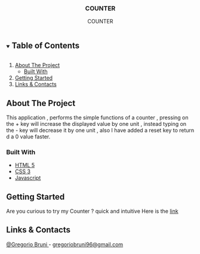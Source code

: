 <p align="center">

  <h3 align="center">COUNTER</h3>

  <p align="center">
   COUNTER
  </p>
</p>

<details open="open">
  <summary><h2 style="display: inline-block">Table of Contents</h2></summary>
  <ol>
    <li>
      <a href="#about-the-project">About The Project</a>
      <ul>
        <li><a href="#built-with">Built With</a></li>
      </ul>
    </li>
    <li>
      <a href="#getting-started">Getting Started</a>
      <ul>
      </ul>
    <li><a href="#links-contacts">Links & Contacts</a></li>
  </ol>
</details>

## About The Project

This application , performs the simple functions of a counter , pressing on the + key will increase the displayed value by one unit , instead typing on the - key will decrease it by one unit , also I have added a reset key to return d a 0 value faster.

### Built With

- [HTML 5](https://developer.mozilla.org/en-US/docs/Glossary/HTML)
- [CSS 3](https://developer.mozilla.org/en-US/docs/Web/CSS)
- [Javascript](https://developer.mozilla.org/en-US/docs/Web/JavaScript?retiredLocale=it)

## Getting Started

Are you curious to try my Counter ? quick and intuitive
Here is the [link](https://js-base-counter-2time.netlify.app/)

## Links & Contacts

[@Gregorio Bruni ](https://github.com/TY-gregory) - gregoriobruni96@gmail.com
